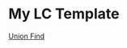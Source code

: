 # My LC Template

[Union Find](https://github.com/lymmm412/lymmm412.github.io/blob/master/union-find/Union%20Find%20Template.md)

